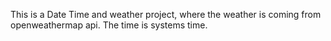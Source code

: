 This is a Date Time and weather project, where the weather is coming from openweathermap api. The time is systems time.
